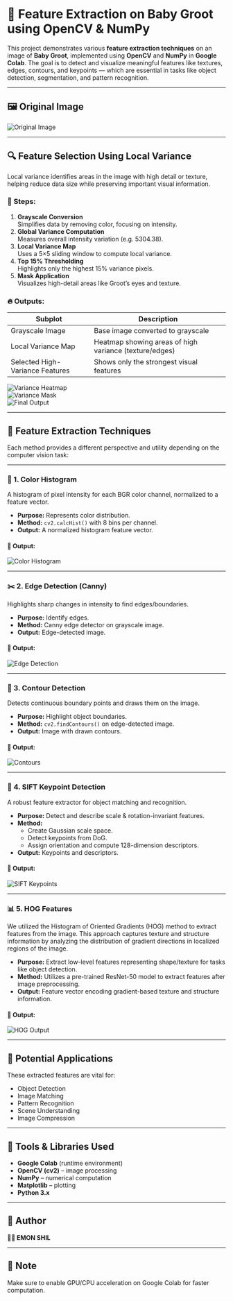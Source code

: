 
# 🌱 Feature Extraction on Baby Groot using OpenCV & NumPy

This project demonstrates various **feature extraction techniques** on an image of **Baby Groot**, implemented using **OpenCV** and **NumPy** in **Google Colab**. The goal is to detect and visualize meaningful features like textures, edges, contours, and keypoints — which are essential in tasks like object detection, segmentation, and pattern recognition.

---

## 🖼️ Original Image
![Original Image](https://github.com/user-attachments/assets/ef0d782a-851b-43d8-90f1-3035296e2133)

---

## 🔍 Feature Selection Using Local Variance

Local variance identifies areas in the image with high detail or texture, helping reduce data size while preserving important visual information.

### 📌 Steps:
1. **Grayscale Conversion**  
   Simplifies data by removing color, focusing on intensity.
2. **Global Variance Computation**  
   Measures overall intensity variation (e.g. 5304.38).
3. **Local Variance Map**  
   Uses a 5×5 sliding window to compute local variance.
4. **Top 15% Thresholding**  
   Highlights only the highest 15% variance pixels.
5. **Mask Application**  
   Visualizes high-detail areas like Groot’s eyes and texture.

### 🔥 Outputs:
| Subplot                    | Description                                                                 |
|----------------------------|-----------------------------------------------------------------------------|
| Grayscale Image            | Base image converted to grayscale                                           |
| Local Variance Map         | Heatmap showing areas of high variance (texture/edges)                     |
| Selected High-Variance Features | Shows only the strongest visual features                             |

![Variance Heatmap](https://github.com/user-attachments/assets/6101c695-6144-462e-b3e7-0efb88ae6ae1)  
![Variance Mask](https://github.com/user-attachments/assets/3457facb-c0cc-42cd-8223-bd7e1daccba6)  
![Final Output](https://github.com/user-attachments/assets/f9f103c5-3cf1-4259-ad6d-d43923c9ce3f)

---

## 🧪 Feature Extraction Techniques

Each method provides a different perspective and utility depending on the computer vision task:

---

### 🎨 1. Color Histogram

A histogram of pixel intensity for each BGR color channel, normalized to a feature vector.

- **Purpose:** Represents color distribution.
- **Method:** `cv2.calcHist()` with 8 bins per channel.
- **Output:** A normalized histogram feature vector.

#### 📸 Output:
![Color Histogram](https://github.com/user-attachments/assets/22c9af39-c950-43b6-9013-be4c7cd4d626)

---

### ✂️ 2. Edge Detection (Canny)

Highlights sharp changes in intensity to find edges/boundaries.

- **Purpose:** Identify edges.
- **Method:** Canny edge detector on grayscale image.
- **Output:** Edge-detected image.

#### 📸 Output:
![Edge Detection](https://github.com/user-attachments/assets/09680ae4-03db-4e92-855a-d124048e5045)

---

### 🔲 3. Contour Detection

Detects continuous boundary points and draws them on the image.

- **Purpose:** Highlight object boundaries.
- **Method:** `cv2.findContours()` on edge-detected image.
- **Output:** Image with drawn contours.

#### 📸 Output:
![Contours](https://github.com/user-attachments/assets/a1d44287-ad4d-4ffb-bf03-9f236571640b)

---

### 📌 4. SIFT Keypoint Detection

A robust feature extractor for object matching and recognition.

- **Purpose:** Detect and describe scale & rotation-invariant features.
- **Method:** 
  - Create Gaussian scale space.
  - Detect keypoints from DoG.
  - Assign orientation and compute 128-dimension descriptors.
- **Output:** Keypoints and descriptors.

#### 📸 Output:
![SIFT Keypoints](https://github.com/user-attachments/assets/a04f8803-0d18-4d3a-a21f-840a41f26057)

---

### 📊 5. HOG Features

We utilized the Histogram of Oriented Gradients (HOG) method to extract features from the image. This approach captures texture and structure information by analyzing the distribution of gradient directions in localized regions of the image.

- **Purpose:** Extract low-level features representing shape/texture for tasks like object detection.
- **Method:** Utilizes a pre-trained ResNet-50 model to extract features after image preprocessing.
- **Output:** Feature vector encoding gradient-based texture and structure information.

#### 📸 Output:
![HOG Output](https://github.com/user-attachments/assets/f33368c1-25e3-43d4-ad4d-8e8739009832)

---

## 🤖 Potential Applications

These extracted features are vital for:
- Object Detection
- Image Matching
- Pattern Recognition
- Scene Understanding
- Image Compression

---

## 📂 Tools & Libraries Used
- **Google Colab** (runtime environment)
- **OpenCV (cv2)** – image processing
- **NumPy** – numerical computation
- **Matplotlib** – plotting
- **Python 3.x**

---

## 📝 Author
**👨‍💻 EMON SHIL**  

---

## 📌 Note
Make sure to enable GPU/CPU acceleration on Google Colab for faster computation.

